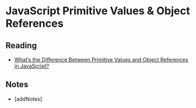 # JavaScript Primitive Values & Object References

## Reading

* [What’s the Difference Between Primitive Values and Object References in JavaScript?
](https://betterprogramming.pub/intermediate-javascript-whats-the-difference-between-primitive-values-and-object-references-e863d70677b)

## Notes

* [addNotes]
